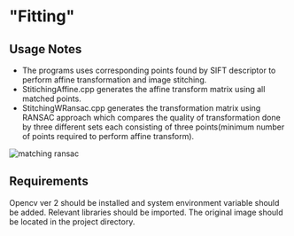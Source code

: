<h1>"Fitting"</h1>


<h2>Usage Notes</h2>

- The programs uses corresponding points found by SIFT descriptor to perform affine transformation and image stitching.
- StitichingAffine.cpp generates the affine transform matrix using all matched points.
- StitchingWRansac.cpp generates the transformation matrix using RANSAC approach which
  compares the quality of transformation done by three different sets each consisting of three points(minimum number of points required
  to perform affine transform).


![matching ransac](https://user-images.githubusercontent.com/36324014/50730156-8325e000-1189-11e9-9b85-35e07b943681.JPG)

<h2>Requirements</h2>

Opencv ver 2 should be installed and system environment variable should be added.
Relevant libraries should be imported.
The original image should be located in the project directory.

